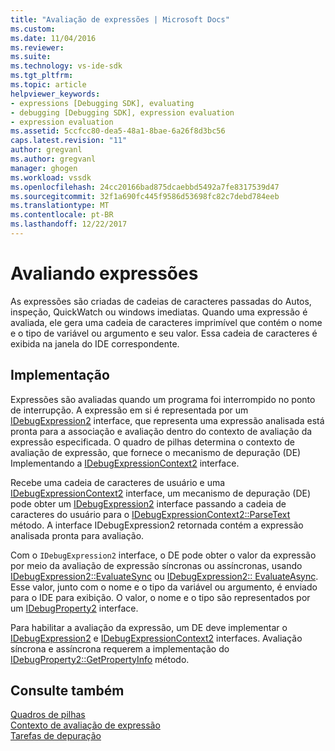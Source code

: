 ```yaml
---
title: "Avaliação de expressões | Microsoft Docs"
ms.custom: 
ms.date: 11/04/2016
ms.reviewer: 
ms.suite: 
ms.technology: vs-ide-sdk
ms.tgt_pltfrm: 
ms.topic: article
helpviewer_keywords:
- expressions [Debugging SDK], evaluating
- debugging [Debugging SDK], expression evaluation
- expression evaluation
ms.assetid: 5ccfcc80-dea5-48a1-8bae-6a26f8d3bc56
caps.latest.revision: "11"
author: gregvanl
ms.author: gregvanl
manager: ghogen
ms.workload: vssdk
ms.openlocfilehash: 24cc20166bad875dcaebbd5492a7fe8317539d47
ms.sourcegitcommit: 32f1a690fc445f9586d53698fc82c7debd784eeb
ms.translationtype: MT
ms.contentlocale: pt-BR
ms.lasthandoff: 12/22/2017
---
```

# <a name="evaluating-expressions"></a>Avaliando expressões
As expressões são criadas de cadeias de caracteres passadas do Autos, inspeção, QuickWatch ou windows imediatas. Quando uma expressão é avaliada, ele gera uma cadeia de caracteres imprimível que contém o nome e o tipo de variável ou argumento e seu valor. Essa cadeia de caracteres é exibida na janela do IDE correspondente.  
  
## <a name="implementation"></a>Implementação  
 Expressões são avaliadas quando um programa foi interrompido no ponto de interrupção. A expressão em si é representada por um [IDebugExpression2](../../extensibility/debugger/reference/idebugexpression2.md) interface, que representa uma expressão analisada está pronta para a associação e avaliação dentro do contexto de avaliação da expressão especificada. O quadro de pilhas determina o contexto de avaliação de expressão, que fornece o mecanismo de depuração (DE) Implementando a [IDebugExpressionContext2](../../extensibility/debugger/reference/idebugexpressioncontext2.md) interface.  
  
 Recebe uma cadeia de caracteres de usuário e uma [IDebugExpressionContext2](../../extensibility/debugger/reference/idebugexpressioncontext2.md) interface, um mecanismo de depuração (DE) pode obter um [IDebugExpression2](../../extensibility/debugger/reference/idebugexpression2.md) interface passando a cadeia de caracteres do usuário para o [ IDebugExpressionContext2::ParseText](../../extensibility/debugger/reference/idebugexpressioncontext2-parsetext.md) método. A interface IDebugExpression2 retornada contém a expressão analisada pronta para avaliação.  
  
 Com o `IDebugExpression2` interface, o DE pode obter o valor da expressão por meio da avaliação de expressão síncronas ou assíncronas, usando [IDebugExpression2::EvaluateSync](../../extensibility/debugger/reference/idebugexpression2-evaluatesync.md) ou [IDebugExpression2:: EvaluateAsync](../../extensibility/debugger/reference/idebugexpression2-evaluateasync.md). Esse valor, junto com o nome e o tipo da variável ou argumento, é enviado para o IDE para exibição. O valor, o nome e o tipo são representados por um [IDebugProperty2](../../extensibility/debugger/reference/idebugproperty2.md) interface.  
  
 Para habilitar a avaliação da expressão, um DE deve implementar o [IDebugExpression2](../../extensibility/debugger/reference/idebugexpression2.md) e [IDebugExpressionContext2](../../extensibility/debugger/reference/idebugexpressioncontext2.md) interfaces. Avaliação síncrona e assíncrona requerem a implementação do [IDebugProperty2::GetPropertyInfo](../../extensibility/debugger/reference/idebugproperty2-getpropertyinfo.md) método.  
  
## <a name="see-also"></a>Consulte também  
 [Quadros de pilhas](../../extensibility/debugger/stack-frames.md)   
 [Contexto de avaliação de expressão](../../extensibility/debugger/expression-evaluation-context.md)   
 [Tarefas de depuração](../../extensibility/debugger/debugging-tasks.md)